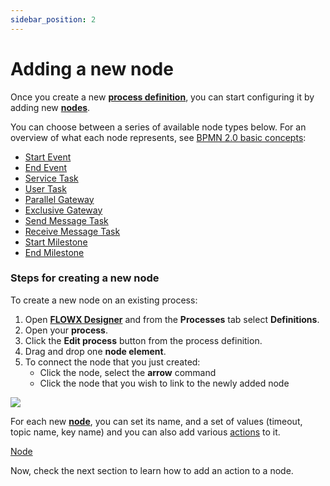 ```yaml
---
sidebar_position: 2
---
```


# Adding a new node

Once you create a new [**process definition**](../../terms/flowx-process-definition), you can start configuring it by adding new [**nodes**](../../terms/flowx-node).

You can choose between a series of available node types below. For an overview of what each node represents, see [BPMN 2.0 basic concepts](../../platform-overview/frameworks-and-standards/business-process-industry-standards/intro-to-bpmn/bpmn-basic-concepts.md):

* [Start Event](../../building-blocks/node/start-end-node.md)
* [End Event](../../building-blocks/node/start-end-node.md)
* [Service Task](../../building-blocks/node/task-node.md)
* [User Task](../../building-blocks/node/user-task-node.md)
* [Parallel Gateway](../../building-blocks/node/parallel-gateway.md)
* [Exclusive Gateway](../../building-blocks/node/exclusive-gateway-node.md)
* [Send Message Task](../../building-blocks/node/message-send-received-task-node.md)
* [Receive Message Task](../../building-blocks/node/message-send-received-task-node.md)
* [Start Milestone](../../building-blocks/node/milestone-node.md)
* [End Milestone](../../building-blocks/node/milestone-node.md)

### Steps for creating a new node

To create a new node on an existing process:

1. Open [**FLOWX Designer**](../../terms/flowx-ai-designer) and from the **Processes** tab select **Definitions**.
2. Open your **process**.
3. Click the **Edit process** button from the process definition.
4. Drag and drop one **node element**.
5. To connect the node that you just created:
   * Click the node, select the **arrow** command
   * Click the node that you wish to link to the newly added node

![](https://s3.eu-west-1.amazonaws.com/docx.flowx.ai/flowx-designer/process_flow_adding_a_node.gif)

For each new [**node**](../../terms/flowx-node), you can set its name, and a set of values (timeout, topic name, key name) and you can also add various [actions](../../building-blocks/actions/actions.md) to it.

[Node](../../building-blocks/node)

Now, check the next section to learn how to add an action to a node.